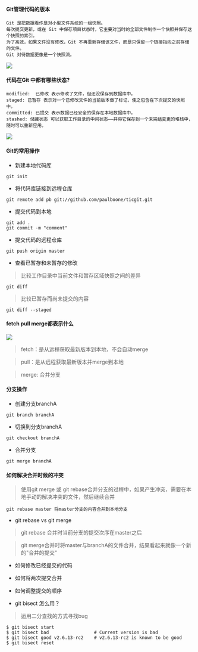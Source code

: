 #### Git管理代码的版本
```
Git 是把数据看作是对小型文件系统的一组快照。
每次提交更新，或在 Git 中保存项目状态时，它主要对当时的全部文件制作一个快照并保存这个快照的索引。
为了高效，如果文件没有修改，Git 不再重新存储该文件，而是只保留一个链接指向之前存储的文件。
Git 对待数据更像是一个快照流。
```
![](https://git-scm.com/book/en/v2/images/snapshots.png)
#### 代码在Git 中都有哪些状态?
```
modified:  已修改 表示修改了文件，但还没保存到数据库中。
staged: 已暂存 表示对一个已修改文件的当前版本做了标记，使之包含在下次提交的快照中。
committed: 已提交 表示数据已经安全的保存在本地数据库中。
stashed: 储藏状态 可以获取工作目录的中间状态——并将它保存到一个未完结变更的堆栈中，随时可以重新应用。
```
![](https://git-scm.com/book/en/v2/images/lifecycle.png)

#### Git的常用操作

- 新建本地代码库
```
git init
```
- 将代码库链接到远程仓库
```
git remote add pb git://github.com/paulboone/ticgit.git
```
- 提交代码到本地
```
git add .
git commit -m "comment"
```
- 提交代码的远程仓库
```
git push origin master
```
-  查看已暂存和未暂存的修改
> 比较工作目录中当前文件和暂存区域快照之间的差异
```
git diff 
```
> 比较已暂存而尚未提交的内容
```
git diff --staged
```

#### fetch pull merge都表示什么
![](http://www.ruanyifeng.com/blogimg/asset/2014/bg2014061202.jpg)
> fetch：是从远程获取最新版本到本地，不会自动merge

> pull：是从远程获取最新版本并merge到本地

> merge: 合并分支

#### 分支操作
-  创建分支branchA
```
git branch branchA
```
- 切换到分支branchA
```
git checkout branchA
```
- 合并分支
```
git merge branchA
```

#### 如何解决合并时候的冲突
> 使用git merge 或 git rebase合并分支的过程中，如果产生冲突，需要在本地手动的解决冲突的文件，然后继续合并

```
git rebase master 将master分支的内容合并到本地分支
```
- git rebase vs git merge
> git rebase 合并时当前分支的提交次序在master之后

>  git merge合并时将master与branchA的文件合并，结果看起来就像一个新的"合并的提交"

- 如何修改已经提交的代码
- 如何将两次提交合并
- 如何调整提交的顺序

- git bisect 怎么用？
> 运用二分查找的方式寻找bug
```
$ git bisect start
$ git bisect bad                 # Current version is bad
$ git bisect good v2.6.13-rc2    # v2.6.13-rc2 is known to be good
$ git bisect reset
```
